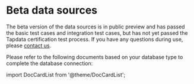 # Beta data sources

The beta version of the data sources is in public preview and has passed the basic test cases and integration test cases, but has not yet passed the Tapdata certification test process. If you have any questions during use, please [contact us](mailto:team@tapdata.io).



Please refer to the following documents based on your database type to complete the database connection:

import DocCardList from '@theme/DocCardList';

<DocCardList />